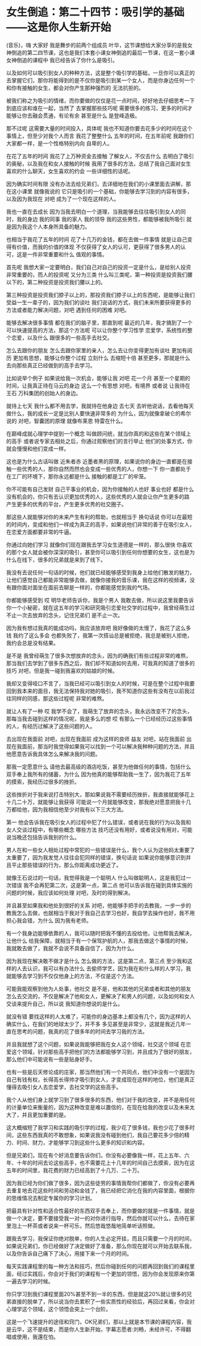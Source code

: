 # 女生倒追：第二十四节：吸引学的基础——这是你人生新开始

(音乐)，嗨 大家好 我是舞步的前两个组成员 叶华，这节课想给大家分享的是我女神倒追的第二四节课，这也是我们本套小课女神倒追的最后一节课，在这一套小课女神倒追的课程中 我已经告诉了你什么是吸引。

以及如何可以吸引到女人的种种方法，这是整个吸引学的基础，一旦你可以真正的去掌握它们，那你将能得到的是不仅你是吸引到某一个女人，而是你身边任何一个和你有接触的女生，都会对你产生那种强烈的 无法抗拒的。

被我们称之为吸引的情绪，而你要做的仅仅是花一点时间，好好地去仔细思考一下 到底应该和谁在一起，当然了 去掌握那些技巧呢 需要很多的练习，更多的时间才能够让你去融会贯通，有论有余 甚至是什么 是登峰造极。

那不过呢 这需要大量的时间投入，具体呢 我也不知道你要去花多少的时间在这个事情上，但至少对我个人而言 我花了整整什么 五年的时间，在五年前呢 我跟你们大家都一样，是一个性格特别内向 自卑的人。

在花了五年的时间 我花了上万种资金去接触 了解女人，不仅去什么 去明白了吸引的奥秘，以及我在和女人接触的时候 我用了很多的方法，总结了我自己面对女生喜欢的什么聊天，女生喜欢的约会 一些详细性的话呢。

因为确实时间有限 没有办法去给兄弟们，去详细地在我们的小课里面去讲解，那在这小课里 就像我说的 它只是吸引的一个基础，你能够去学习到的内容有很多，以及因为我现在 对吧 成为了一个现在这样的人。

我也一直在去成长 因为当我去明白一个道理，当我能够去往往吸引到女人的同时，我的身边 我的同事 我的家人 我的领导 我的这些男性，都能够被我所吸引 就是因为我这个人本身所具备的魅力。

也相当于我花了五年的时间 花了十几万的金钱，都在去做一件事情 就是让自己变得有价值，而我的价值的体现 不仅获得了女人的认可，更获得了很多男人的认可，这是一件非常重要和什么 值观的事情。

首先呢 我想大家一定要明白，我们自己对自己的投资一定是什么，是给别人投资非常重要的，而人的投资呢 又分为三类 什么叫三类呢，第一种投资是投资我们腰以下的，第二种投资是投资我们腰以上的。

第三种投资是投资我们脖子以上的，那投资我们脖子以上的东西呢，是能够让我们受益一生一辈子的，因为我们的谈吐 我们说话的方式，我们未来所要获得更多的方法或者能力解决问题，对吧 遇到任何的困难 对吧。

能够去解决很多事情 都在我们的脑子里，那直到呢 最近的几年，我才搞到了一个可以快速提高的方法，那这个方法呢 可以让你整个学习性学 恋爱学，系统性的整个恋爱，以及什么 跟很多的一些高手去社交。

怎么去跟你的朋友 怎么去跟你家里的亲人，怎么去让你变得更加有谈吐 更加有阅历 更加有思想，能够让你整个过程 立刻什么 去缩短十倍 甚至更多，那就是什么 去向那些真正已经做到的高手去学习。

比如说举个例子 如果说给我一次机会，能够让我 对吧 花一个月 甚至一个星期的时间，让我真正待在马云的身边 这么一个有思想 对吧，有境界 或者说 让我待在王石 万科集团的创始人的身边。

就待上七天 我什么都不用去学，我就待在他身边 去七天 去听他说话，去看他每天做什么，我的成长一定是比别人要快速非常多的 为什么，因为就像拿破仑的希尔说的 对吧，智囊团的原理 就像布莱恩 特雷在什么。

在巅峰成就心理学中提到一个概念 叫做顾问统，就当你真的和这些在某个领域上的高手 或者说专家去相处之后，你通过观察他们的言行举止 他们的处事方式，你就会慢慢和他们变成一样。

这也是为什么古话叫做 近朱者赤 近墨者黑的原理，如果说你的身边一直都是在接触一些优秀的人，那你自然而然也会变成一些优秀的人，你想一下 你一直都处于在工厂的环境下，那你永远都是什么 接触的都是工厂的牢笼。

你不可能有自己发财 自己干事业的机会，因为你接触的人也好 事业也好 都是什么 没有机会的，你只有去认识更加优秀的人，这些优秀的人就会让你产生更多的路 产生更多的优秀的平台，产生更多优秀的社交圈子。

那这些人就能够对你的未来产生有利的帮助，也就相当于 换句话说 你可以在最短的时间内，变成和他们一样成为真正的高手，如果说他们非常的善于在吸引女人，在恋爱方面都要非常的牛逼。

你通过向她们学习 就像你们现在跟我去学习女生道德是一样的，那么很快 你喜欢的那个女人就会被你深深的吸引，甚至你可以吸引到任何你想要的女生，这也是为什么在线下，很多的兄弟就是来到了线下。

我没有去说任何一句话的时候，他们就已经能够感受到我身上给他们散发的魅力，让他们感觉自己都能非常能够去做，就像你接我的音乐课，我在这样的视频课，没有跟你面对面坐在面前去聊是一样的，你都能感觉到我的气场。

你都能够感受到 哎 明华老师告诉你，我是个男人 我敢去做，所以说这里我要告诉你一个小秘密，就在这五年的学习和研究吸引恋爱社交学的过程中，我曾经萌生过不止一次去放弃的念头，记住兄弟们 是不止一次。

因为我有想过我真的能成功吗，我应该放弃吧 我好像做的太慢了，我花了这么多钱 我约了这么多会 也都失败了，我第一次搭讪总是被拒绝，我总是被别人拒绝，我约会总是没有结果。

是不是 我曾经萌生了很多次想放弃的念头，因为的确我们有些过程非常的难熬，那当我们去学到了很多东西之后，我们却不知道如何去用，可我真的知道了很多的技巧 对吧，但是我一碰到我喜欢的姑娘的时候。

我却又变得哑口不言了，当我已经可以吸引到女人的时候，可是在整个过程中我要回到我本来的面目，我无法保持我对她的吸引，我不知道你这些有没有在以前我过往同样的同感，那这些过程呢 非常的难熬。

就让人有了一种 哎 我学不会了，我萌生了放弃的念头，我永远改变不了的念头，那每当我去碰到这样的情况呢，我是多么的想 哎 有那么一个已经经历过这些事情的人，有经历过解决了这些问题的人。

去出现在我面前 对吧，出现在我面前 成为这样的良师 益友 对吧，站在我面前 出现在我面前，那当时我觉得如果我可以找到一个可以解决我种种问题的方法，并且他愿意告诉我具体怎么来解决我的问题。

那我一定愿意什么 请他去最高级的酒店吃饭，甚至为他做任何的事情，包括什么 双手奉上我所有的储蓄，为什么 因为他真的能够帮助我一生了，因为我花了五年的摸索，我经历过很多的挫折。

这些挫折对于我来说打击特别大，那如果说我不需要经历挫折，我直接就能够花上十几二十万，就能够让我获得 可能说一个月就能够改变，那我绝对愿意把我十几万都给他，因为我相信他至少对我有以下三大方法。

第一 他会告诉我在吸引女人的过程中犯了什么错误，或者说在我的行为以及我和女人交谈过程中，有哪些概念 哪些方法 技巧还没有用好，或者说没有用对，可能说当晚还包括告诉我别的什么。

男人在和一些女人相处过程中常犯的一些错误是什么，我个人认为这他妈太重要了 太重要了，因为我发觉人往往会犯同样的错误，换句话说 如果说你能够意识到并且平止那些错误的行为，那么你距离成功更近了。

就像王石说过的一句话，我觉得我是一个聪明人 什么叫做聪明人，这是我犯过一次错误 我不会再犯第二次，这是第一点，第二点 他可以告诉我在碰到具体实施的问题的时候，我应该如何处理 对吧，及时的得到解决。

并且甚至如果我和他处到很好的关系 对吧，他能够手把手的去教我，一步一步的教我怎么去做，也就相当于我对于我自己去学习也好，我自学去操作也好，我不用担心我会错，为什么 因为我有老师。

有一个我身边能够依靠的人，我可以随时把我不懂的去投给他，让他帮我去解决，让他什么 给我保障，就相当于有一个保驾护航的人，那我去做这个事情的时候，我就敢去做了，我就不会说不具备自信了，因为为什么。

因为我现在解决敢不做才是什么 怎么做的方法，这是第二点，第三点 至少我和这样的人去认识，我可以有办法什么 去偷师学艺，因为我在和什么样的人学习，我就能够去学习到不仅仅他身上的方法，不仅是这个方法。

可能我能观察到他为人处事，他社交 是不是，他和其他的兄弟或者和其他的朋友怎么去交流的，不仅是解决了他和女人，更解决了和男人的问题，以及如何和女人交谈来提升自己，所以说 我知道你想说的是什么。

就没有错 要找这样的人太难了，可能你的身边基本上都没有几个，因为这样的人确实什么，在我们的地球太少了，并不多 多见甚至是非常少，这就是我近几年一直在思考的问题，我真的花了很多年的时间去学习我的方法。

并且我就想了这个问题，如果说我能够把我在女人这个领域，社交这个领域 在恋爱这个领域，针对那些高手把他们的方法都能够学习到，并且成为了很好的朋友，那么他们中可能说有一些是贴身好手。

也有一些是后天修论成的庄家，那当然他们有一个共同点，他们中没有一个是因为自己有钱有权，长得高长得帅才吸引到女人，才变成现在这样的地位，他们是真正懂得去吸引女人去恋爱学，去社交学的这些高手。

我个人从他们身上就学习到了很多很多的东西，他们对于我的改变，并不是用任何的计量单位来衡量的，因为这种改变是难以置信的，在现在给我的改变以及未来太大了，并且更加重要的是。

这大概缩短了我学习和实践的吸引学的过程，我少花了很多钱，我也少花了很多时间，这些东西我真的不敢想象，如果说我没有碰到他们，我自己要花多少倍的精力、时间、财力，才能够学习到这些什么更多的知识和内容。

但是兄弟们，现在有个好消息要告诉你们，你没有必要像我一样，花上五年、六年、十年的时间去论这些高手，也不需要花上十几年的时间自己去摸索，因为在这五年的时间里，我花费的财力已经高到了十几万、二十万。

因为我已经为你们做了很多，因为这些徒劳的事情我帮你们都做了，你没有必要再去重复地去花这些时间和劳动和金钱了，我已经把它消化在我的内容里面，根据你的思维情况去制定专属你的学习计划。

把最具有针对性和适合性最好的东西双手去奉上，而你要做的就是一件事情，就是做一个决定，要不要接受我一对一的对你进行指导，然后你就可以什么，去待在家里泡上一杯茶或者说来一杯可乐，然后悠哉悠哉地简单听话照做。

跟我去学习，我保证你绝对脱单，你的人生必定开挂，而且只需要一个月的时间，如果说兄弟们，你已经做好了决定做好了准备，那么你现在就可以开始去联系我，以及你告诉自己痛下了决心，用接下来一个月的时间。

每天实践课程里的每一种方法和技巧，然后你碰到任何的问题再回到我们的课程里面，经过实践后，你会对于我们的课程有一个更加的领悟，因为你会发现原来你第一遍去学习的时候。

你只学习到我们课程里面20%甚至不到一半的东西，但是就这20%就让很多的兄弟直接的脱单了，所以说当你去累积了一些实质性的经验后，再回过来看，你会对心理学这个领域，这个领悟会突上一个台阶。

这是一个飞速提升的途径和窍门，OK兄弟们，那以上就是本节课的课程内容，我是云华，这不是结束，而是你人生新开始，字幕志愿者:刘畅，未经许可，不得翻唱或使用，我還在怕。

